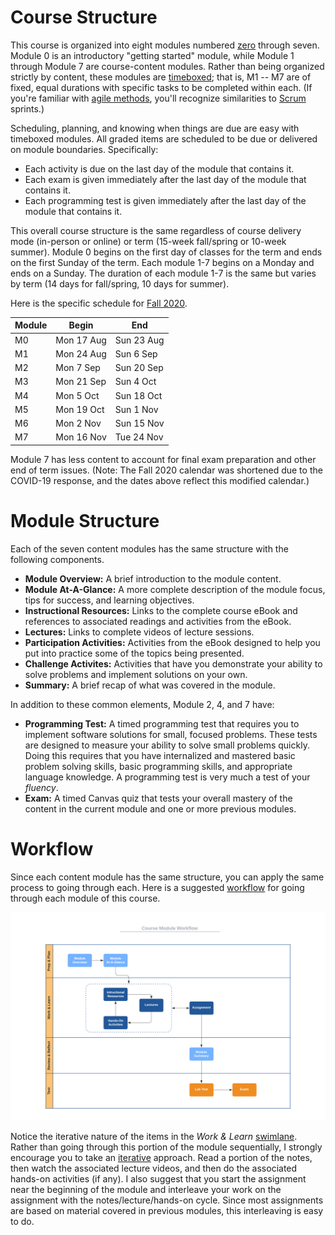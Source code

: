 # Course Structure

This course is organized into eight modules numbered
[zero](https://www.cs.utexas.edu/users/EWD/transcriptions/EWD08xx/EWD831.html)
through seven. Module 0 is an introductory "getting started" module, while
Module 1 through Module 7 are course-content modules. Rather than being
organized strictly by content, these modules are
[timeboxed](https://en.wikipedia.org/wiki/Timeboxing); that is, M1 -- M7 are
of fixed, equal durations with specific tasks to be completed within each. (If
you're familiar with 
[agile methods](https://en.wikipedia.org/wiki/Agile_software_development),
you'll recognize similarities to
[Scrum](https://en.wikipedia.org/wiki/Scrum_(software_development)) sprints.)

Scheduling, planning, and knowing when things are due are easy with timeboxed
modules. All graded items are scheduled to be due or delivered on module
boundaries. Specifically:

- Each activity is due on the last day of the module that contains it.
- Each exam is given immediately after the last day of the module that contains it.
- Each programming test is given immediately after the last day of the module that contains it.

This overall course structure is the same regardless of course delivery mode
(in-person or online) or term (15-week fall/spring or 10-week summer). Module
0 begins on the first day of classes for the term and ends on the first Sunday
of the term. Each module 1-7 begins on a Monday and ends on a Sunday. The
duration of each module 1-7 is the same but varies by term (14 days for
fall/spring, 10 days for summer).

Here is the specific schedule for [Fall 2020](http://www.auburn.edu/main/auweb_calendar.php).

Module | Begin | End
------ | ----- | ---
M0 | Mon 17 Aug | Sun 23 Aug
M1 | Mon 24 Aug | Sun 6 Sep
M2 | Mon 7 Sep | Sun 20 Sep
M3 | Mon 21 Sep | Sun 4 Oct
M4 | Mon 5 Oct | Sun 18 Oct
M5 | Mon 19 Oct | Sun 1 Nov
M6 | Mon 2 Nov | Sun 15 Nov
M7 | Mon 16 Nov | Tue 24 Nov

Module 7 has less content to account for final exam preparation and other end
of term issues. (Note: The Fall 2020 calendar was shortened due to the
COVID-19 response, and the dates above reflect this modified calendar.)

# Module Structure

Each of the seven content modules has the same structure with the following components.

- **Module Overview:** A brief introduction to the module content.
- **Module At-A-Glance:** A more complete description of the module focus, tips for success, and learning objectives.
- **Instructional Resources:** Links to the complete course eBook and references to associated readings and activities from the eBook.
- **Lectures:** Links to complete videos of lecture sessions.
- **Participation Activities:** Activities from the eBook designed to help you put into practice some of the topics being presented.
- **Challenge Activites:** Activities that have you demonstrate your ability to solve problems and implement solutions on your own.
- **Summary:** A brief recap of what was covered in the module.

In addition to these common elements, Module 2, 4, and 7 have:

- **Programming Test:** A timed programming test that requires you to implement software solutions for small, focused problems. These tests are designed to measure your ability to solve small problems quickly. Doing this requires that you have internalized and mastered basic problem solving skills, basic programming skills, and appropriate language knowledge. A programming test is very much a test of your *fluency*.
- **Exam:** A timed Canvas quiz that tests your overall mastery of the content in the current module and one or more previous modules.


# Workflow

Since each content module has the same structure, you can apply the same process to going through each. Here is a suggested [workflow](https://en.wikipedia.org/wiki/Workflow) for going through each module of this course.

![worflow](img/workflow.png)

Notice the iterative nature of the items in the *Work & Learn* [swimlane](https://en.wikipedia.org/wiki/Swim_lane). Rather than going through this portion of the module sequentially, I strongly encourage you to take an [iterative](https://en.wikipedia.org/wiki/Iteration) approach. Read a portion of the notes, then watch the associated lecture videos, and then do the associated hands-on activities (if any). I also suggest that you start the assignment near the beginning of the module and interleave your work on the assignment with the notes/lecture/hands-on cycle. Since most assignments are based on material covered in previous modules, this interleaving is easy to do.
